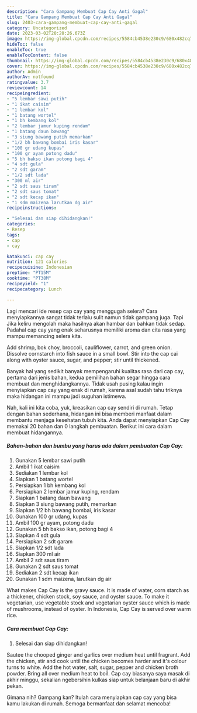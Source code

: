 ```yaml
---
description: "Cara Gampang Membuat Cap Cay Anti Gagal"
title: "Cara Gampang Membuat Cap Cay Anti Gagal"
slug: 2403-cara-gampang-membuat-cap-cay-anti-gagal
category: Uncategorized
date: 2023-03-02T20:20:26.673Z
image: https://img-global.cpcdn.com/recipes/5584cb4538e230c9/680x482cq70/cap-cay-foto-resep-utama.jpg
hideToc: false
enableToc: true
enableTocContent: false
thumbnail: https://img-global.cpcdn.com/recipes/5584cb4538e230c9/680x482cq70/cap-cay-foto-resep-utama.jpg
cover: https://img-global.cpcdn.com/recipes/5584cb4538e230c9/680x482cq70/cap-cay-foto-resep-utama.jpg
author: Admin
authorAv: notfound
ratingvalue: 3.7
reviewcount: 14
recipeingredient:
- "5 lembar sawi putih"
- "1 ikat caisim"
- "1 lembar kol"
- "1 batang wortel"
- "1 bh kembang kol"
- "2 lembar jamur kuping rendam"
- "1 batang daun bawang"
- "3 siung bawang putih memarkan"
- "1/2 bh bawang bombai iris kasar"
- "100 gr udang kupas"
- "100 gr ayam potong dadu"
- "5 bh bakso ikan potong bagi 4"
- "4 sdt gula"
- "2 sdt garam"
- "1/2 sdt lada"
- "300 ml air"
- "2 sdt saus tiram"
- "2 sdt saus tomat"
- "2 sdt kecap ikan"
- "1 sdm maizena larutkan dg air"
recipeinstructions:

- "Selesai dan siap dihidangkan!"
categories:
- Resep
tags:
- cap
- cay

katakunci: cap cay 
nutrition: 121 calories
recipecuisine: Indonesian
preptime: "PT15M"
cooktime: "PT38M"
recipeyield: "1"
recipecategory: Lunch

---
```



Lagi mencari ide resep cap cay yang menggugah selera? Cara menyiapkannya sangat tidak terlalu sulit namun tidak gampang juga. Tapi Jika keliru mengolah maka hasilnya akan hambar dan bahkan tidak sedap. Padahal cap cay yang enak seharusnya memiliki aroma dan cita rasa yang mampu memancing selera kita.


Add shrimp, bok choy, broccoli, cauliflower, carrot, and green onion. Dissolve cornstarch into fish sauce in a small bowl. Stir into the cap cai along with oyster sauce, sugar, and pepper; stir until thickened.

Banyak hal yang sedikit banyak mempengaruhi kualitas rasa dari cap cay, pertama dari jenis bahan, kedua pemilihan bahan segar hingga cara membuat dan menghidangkannya. Tidak usah pusing kalau ingin menyiapkan cap cay yang enak di rumah, karena asal sudah tahu triknya maka hidangan ini mampu jadi suguhan istimewa.


Nah, kali ini kita coba, yuk, kreasikan cap cay sendiri di rumah. Tetap dengan bahan sederhana, hidangan ini bisa memberi manfaat dalam membantu menjaga kesehatan tubuh kita. Anda dapat menyiapkan Cap Cay memakai 20 bahan dan 0 langkah pembuatan. Berikut ini cara dalam membuat hidangannya.

<!--inarticleads1-->

##### Bahan-bahan dan bumbu yang harus ada dalam pembuatan Cap Cay:

1. Gunakan 5 lembar sawi putih
1. Ambil 1 ikat caisim
1. Sediakan 1 lembar kol
1. Siapkan 1 batang wortel
1. Persiapkan 1 bh kembang kol
1. Persiapkan 2 lembar jamur kuping, rendam
1. Siapkan 1 batang daun bawang
1. Siapkan 3 siung bawang putih, memarkan
1. Siapkan 1/2 bh bawang bombai, iris kasar
1. Gunakan 100 gr udang, kupas
1. Ambil 100 gr ayam, potong dadu
1. Gunakan 5 bh bakso ikan, potong bagi 4
1. Siapkan 4 sdt gula
1. Persiapkan 2 sdt garam
1. Siapkan 1/2 sdt lada
1. Siapkan 300 ml air
1. Ambil 2 sdt saus tiram
1. Gunakan 2 sdt saus tomat
1. Sediakan 2 sdt kecap ikan
1. Gunakan 1 sdm maizena, larutkan dg air


What makes Cap Cay is the gravy sauce. It is made of water, corn starch as a thickener, chicken stock, soy sauce, and oyster sauce. To make it vegetarian, use vegetable stock and vegetarian oyster sauce which is made of mushrooms, instead of oyster. In Indonesia, Cap Cay is served over warm rice. 

<!--inarticleads2-->

##### Cara membuat Cap Cay:


1. Selesai dan siap dihidangkan!

Sautee the chooped ginger and garlics over medium heat until fragrant. Add the chicken, stir and cook until the chicken becomes harder and it&#39;s colour turns to white. Add the hot water, salt, sugar, pepper and chicken broth powder. Bring all over medium heat to boil. Cap cay biasanya saya masak di akhir minggu, sekalian ngebersihin kulkas siap untuk belanjaan baru di akhir pekan. 

Gimana nih? Gampang kan? Itulah cara menyiapkan cap cay yang bisa kamu lakukan di rumah. Semoga bermanfaat dan selamat mencoba!
